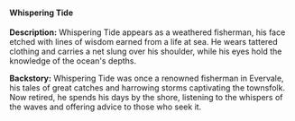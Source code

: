 #### Whispering Tide

**Description:** Whispering Tide appears as a weathered fisherman, his face etched with lines of wisdom earned from a life at sea. He wears tattered clothing and carries a net slung over his shoulder, while his eyes hold the knowledge of the ocean's depths.

**Backstory:** Whispering Tide was once a renowned fisherman in Evervale, his tales of great catches and harrowing storms captivating the townsfolk. Now retired, he spends his days by the shore, listening to the whispers of the waves and offering advice to those who seek it.
